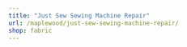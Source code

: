 ```yaml
---
title: "Just Sew Sewing Machine Repair"
url: /maplewood/just-sew-sewing-machine-repair/
shop: fabric
---
```

